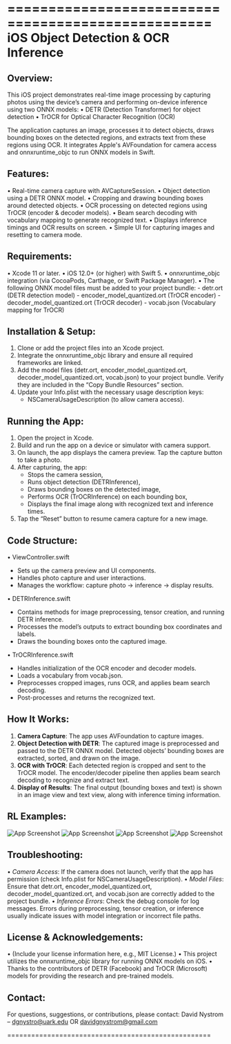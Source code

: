 ===================================================
         iOS Object Detection & OCR Inference
===================================================

Overview:
---------
This iOS project demonstrates real-time image processing by capturing photos using the device’s camera and performing on-device inference using two ONNX models:
  • DETR (Detection Transformer) for object detection 
  • TrOCR for Optical Character Recognition (OCR)

The application captures an image, processes it to detect objects, draws bounding boxes on the detected regions, and extracts text from these regions using OCR. It integrates Apple's AVFoundation for camera access and onnxruntime_objc to run ONNX models in Swift.

Features:
---------
• Real-time camera capture with AVCaptureSession.
• Object detection using a DETR ONNX model.
• Cropping and drawing bounding boxes around detected objects.
• OCR processing on detected regions using TrOCR (encoder & decoder models).
• Beam search decoding with vocabulary mapping to generate recognized text.
• Displays inference timings and OCR results on screen.
• Simple UI for capturing images and resetting to camera mode.

Requirements:
-------------
• Xcode 11 or later.
• iOS 12.0+ (or higher) with Swift 5.
• onnxruntime_objc integration (via CocoaPods, Carthage, or Swift Package Manager).
• The following ONNX model files must be added to your project bundle:
    - detr.ort             (DETR detection model)
    - encoder_model_quantized.ort    (TrOCR encoder)
    - decoder_model_quantized.ort    (TrOCR decoder)
    - vocab.json           (Vocabulary mapping for TrOCR)

Installation & Setup:
---------------------
1. Clone or add the project files into an Xcode project.
2. Integrate the onnxruntime_objc library and ensure all required frameworks are linked.
3. Add the model files (detr.ort, encoder_model_quantized.ort, decoder_model_quantized.ort, vocab.json)
   to your project bundle. Verify they are included in the “Copy Bundle Resources” section.
4. Update your Info.plist with the necessary usage description keys:
   - NSCameraUsageDescription (to allow camera access).

Running the App:
----------------
1. Open the project in Xcode.
2. Build and run the app on a device or simulator with camera support.
3. On launch, the app displays the camera preview. Tap the capture button to take a photo.
4. After capturing, the app:
   - Stops the camera session,
   - Runs object detection (DETRInference),
   - Draws bounding boxes on the detected image,
   - Performs OCR (TrOCRInference) on each bounding box,
   - Displays the final image along with recognized text and inference times.
5. Tap the “Reset” button to resume camera capture for a new image.

Code Structure:
---------------
• ViewController.swift
   - Sets up the camera preview and UI components.
   - Handles photo capture and user interactions.
   - Manages the workflow: capture photo → inference → display results.
   
• DETRInference.swift
   - Contains methods for image preprocessing, tensor creation, and running DETR inference.
   - Processes the model’s outputs to extract bounding box coordinates and labels.
   - Draws the bounding boxes onto the captured image.
   
• TrOCRInference.swift
   - Handles initialization of the OCR encoder and decoder models.
   - Loads a vocabulary from vocab.json.
   - Preprocesses cropped images, runs OCR, and applies beam search decoding.
   - Post-processes and returns the recognized text.

How It Works:
-------------
1. **Camera Capture**: The app uses AVFoundation to capture images.
2. **Object Detection with DETR**: The captured image is preprocessed and passed to the DETR ONNX model. Detected objects’ bounding boxes are extracted, sorted, and drawn on the image.
3. **OCR with TrOCR**: Each detected region is cropped and sent to the TrOCR model. The encoder/decoder pipeline then applies beam search decoding to recognize and extract text.
4. **Display of Results**: The final output (bounding boxes and text) is shown in an image view and text view, along with inference timing information.

RL Examples:
------------
![App Screenshot](images/DETR_TrOCR_1.png)
![App Screenshot](images/DETR_TrOCR_2.png)
![App Screenshot](images/DETR_TrOCR_3.png)
![App Screenshot](images/DETR_TrOCR_4.png)


Troubleshooting:
----------------
• *Camera Access*: If the camera does not launch, verify that the app has permission (check Info.plist for NSCameraUsageDescription).
• *Model Files*: Ensure that detr.ort, encoder_model_quantized.ort, decoder_model_quantized.ort, and vocab.json are correctly added to the project bundle.
• *Inference Errors*: Check the debug console for log messages. Errors during preprocessing, tensor creation, or inference usually indicate issues with model integration or incorrect file paths.

License & Acknowledgements:
---------------------------
• (Include your license information here, e.g., MIT License.)
• This project utilizes the onnxruntime_objc library for running ONNX models on iOS.
• Thanks to the contributors of DETR (Facebook) and TrOCR (Microsoft) models for providing the research and pre-trained models.

Contact:
--------
For questions, suggestions, or contributions, please contact:
  David Nystrom – dgnystro@uark.edu OR davidgnystrom@gmail.com

===================================================
